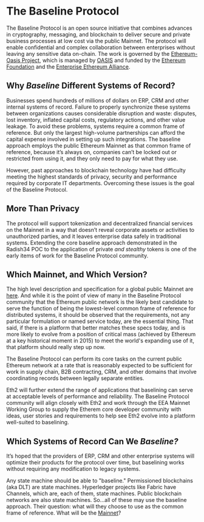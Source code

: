# The Baseline Protocol

The Baseline Protocol is an open source initiative that combines advances in cryptography, messaging, and blockchain to deliver secure and private business processes at low cost via the public Mainnet. The protocol will enable confidential and complex collaboration between enterprises without leaving any sensitive data on-chain. The work is governed by the [Ethereum-Oasis Project](https://github.com/ethereum/oasis-open-project), which is managed by [OASIS](https://oasis-open-projects.org/) and funded by the [Ethereum Foundation](https://ethereum.org/) and the [Enterprise Ethereum Alliance](https://entethalliance.org/).

## Why _Baseline_ Different Systems of Record?

Businesses spend hundreds of millions of dollars on ERP, CRM and other internal systems of record. Failure to properly synchronize these systems between organizations causes considerable disruption and waste: disputes, lost inventory, inflated capital costs, regulatory actions, and other value leakage. To avoid these problems, systems require a common frame of reference. But only the largest high-volume partnerships can afford the capital expense involved in setting up such integrations. The baseline approach employs the public Ethereum Mainnet as that common frame of reference, because it’s always on, companies can’t be locked out or restricted from using it, and they only need to pay for what they use.

However, past approaches to blockchain technology have had difficulty meeting the highest standards of privacy, security and performance required by corporate IT departments. Overcoming these issues is the goal of the Baseline Protocol.

## More Than Privacy

The protocol will support tokenization and decentralized financial services on the Mainnet in a way that doesn’t reveal corporate assets or activities to unauthorized parties, and it leaves enterprise data safely in traditional systems. Extending the core baseline approach demonstrated in the Radish34 POC to the application of private _and stealthy_ tokens is one of the early items of work for the Baseline Protocol community.

## Which Mainnet, and Which Version?

The high level description and specification for a global public Mainnet are [here](standards/mainnet.md). And while it is the point of view of many in the Baseline Protocol community that the Ethereum public network is the likely best candidate to serve the function of being the lowest-level common frame of reference for distributed systems, it should be observed that the requirements, not any particular formulation or named service today, are the essential thing. That said, if there is a platform that better matches these specs today, and is more likely to evolve from a position of critical mass \(achieved by Ethereum at a key historical moment in 2015\) to meet the world's expanding use of it, that platform should really step up now.

The Baseline Protocol can perform its core tasks on the current public Ethereum network at a rate that is reasonably expected to be sufficient for work in supply chain, B2B contracting, CRM, and other domains that involve coordinating records between legally separate entities.

Eth2 will further extend the range of applications that baselining can serve at acceptable levels of performance and reliability. The Baseline Protocol community will align closely with Eth2 and work through the EEA Mainnet Working Group to supply the Etherem core developer community with ideas, user stories and requirements to help see Eth2 evolve into a platform well-suited to baselining.

## Which Systems of Record Can We _Baseline?_

It’s hoped that the providers of ERP, CRM and other enterprise systems will optimize their products for the protocol over time, but baselining works without requiring any modification to legacy systems.

Any state machine should be able to "baseline." Permissioned blockchains \(aka DLT\) are state machines. Hyperledger projects like Fabric have Channels, which are, each of them, state machines. Public blockchain networks are also state machines. So...all of these may use the baseline approach. Their question: what will they choose to use as the common frame of reference. What will be the [Mainnet](../baseline-basics/glossary.md#mainnet)?

